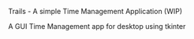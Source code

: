 Trails - A simple Time Management Application (WIP) 

 A GUI Time Management app for desktop using tkinter
